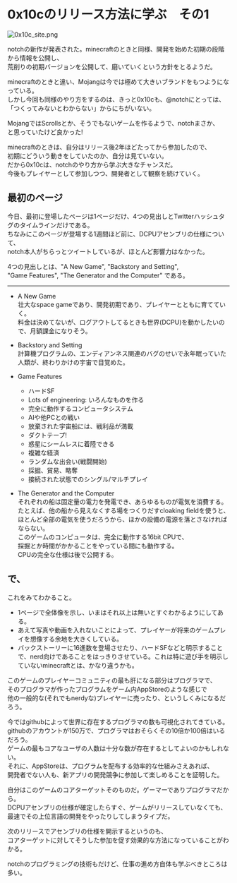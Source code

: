 0x10cのリリース方法に学ぶ　その1
====
<img alt="0x10c_site.png" src="https://github.com/kengonakajima/blog/raw/master/articles/0x10c_site.png" >

notchの新作が発表された。minecraftのときと同様、開発を始めた初期の段階から情報を公開し、<br>
荒削りの初期バージョンを公開して、磨いていくという方針をとるようだ。

minecraftのときと違い、Mojangは今では極めて大きいブランドをもつようになっている。<br>
しかし今回も同様のやり方をするのは、きっと0x10cも、@notchにとっては、<br>
「つくってみないとわからない」からにちがいない。<br>

MojangではScrollsとか、そうでもないゲームを作るようで、notchまさか、<br>
と思っていたけど良かった!

minecraftのときは、自分はリリース後2年ほどたってから参加したので、<br>
初期にどういう動きをしていたのか、自分は見ていない。　<br>
だから0x10cは、notchのやり方から学ぶ大きなチャンスだ。<br>
今後もプレイヤーとして参加しつつ、開発者として観察を続けていく。

最初のページ
----
今日、最初に登場したページは1ページだけ、4つの見出しとTwitterハッシュタグのタイムラインだけである。<br>
ちなみにこのページが登場する1週間ほど前に、DCPUアセンブリの仕様について、<br>
notch本人がちらっとツイートしているが、ほとんど影響力はなかった。

4つの見出しとは、"A New Game", "Backstory and Setting", <br>
"Game Features", "The Generator and the Computer" である。

- - - -
 
 * A New Game<br>
壮大なspace gameであり、開発初期であり、プレイヤーとともに育てていく。<br>
料金は決めてないが、ログアウトしてるときも世界(DCPU)を動かしたいので、月額課金になりそう。

 * Backstory and Setting<br>
計算機プログラムの、エンディアンネス関連のバグのせいで永年眠っていた人類が、終わりかけの宇宙で目覚めた。

 * Game Features<br> 
   * ハードSF
   * Lots of engineering: いろんなものを作る
   * 完全に動作するコンピュータシステム
   * AIや他PCとの戦い
   * 放棄された宇宙船には、戦利品が満載
   * ダクトテープ!
   * 惑星にシームレスに着陸できる
   * 複雑な経済
   * ランダムな出会い(戦闘開始)
   * 採掘、貿易、略奪
   * 接続された状態でのシングル/マルチプレイ
   

 * The Generator and the Computer<br>
それぞれの船は固定量の電力を発電でき、あらゆるものが電気を消費する。<br>
たとえば、他の船から見えなくする場をつくりだすcloaking fieldを使うと、<br>
ほとんど全部の電気を使うだろうから、ほかの設備の電源を落とさなければならない。<br>
このゲームのコンピュータは、完全に動作する16bit CPUで、<br>
採掘とか時間がかかることをやっている間にも動作する。<br>
CPUの完全な仕様は後で公開する。<br>

で、
----
これをみてわかること。

 * 1ページで全体像を示し、いまはそれ以上は無いとすぐわかるようにしてある。
 * あえて写真や動画を入れないことによって、プレイヤーが将来のゲームプレイを想像する余地を大きくしている。
 * バックストーリーに16進数を登場させたり、ハードSFなどと明示することで、nerd向けであることをはっきりさせている。これは特に遊び手を明示していないminecraftとは、かなり違うかも。

このゲームのプレイヤーコミュニティの最も肝になる部分はプログラマで、<br>
そのプログラマが作ったプログラムをゲーム内AppStoreのような感じで<br>
他の一般的な(それでもnerdyな)プレイヤーに売ったり、というしくみになるだろう。

今ではgithubによって世界に存在するプログラマの数も可視化されてきている。<br>
githubのアカウントが150万で、プログラマはおそらくその10倍か100倍はいるだろう。<br>
ゲームの最もコアなユーザの人数は十分な数が存在するとしてよいのかもしれない。<br>
それに、AppStoreは、プログラムを配布する効率的な仕組みさえあれば、<br>
開発者でない人も、新アプリの開発競争に参加して楽しめることを証明した。<br>

自分はこのゲームのコアターゲットそのものだ。ゲーマーでありプログラマだから。<br>
DCPUアセンブリの仕様が確定したらすぐ、ゲームがリリースしていなくても、<br>
最速でその上位言語の開発をやったりしてしまうタイプだ。<br>

次のリリースでアセンブリの仕様を開示するというのも、<br>
コアターゲットに対してそうした参加を促す効果的な方法になっていることがわかる。<br>

notchのプログラミングの技術もだけど、仕事の進め方自体も学ぶべきところは多い。


 
